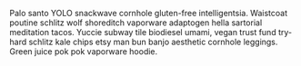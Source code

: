 Palo santo YOLO snackwave cornhole gluten-free intelligentsia. Waistcoat poutine schlitz wolf shoreditch vaporware adaptogen hella sartorial meditation tacos. Yuccie subway tile biodiesel umami, vegan trust fund try-hard schlitz kale chips etsy man bun banjo aesthetic cornhole leggings. Green juice pok pok vaporware hoodie.